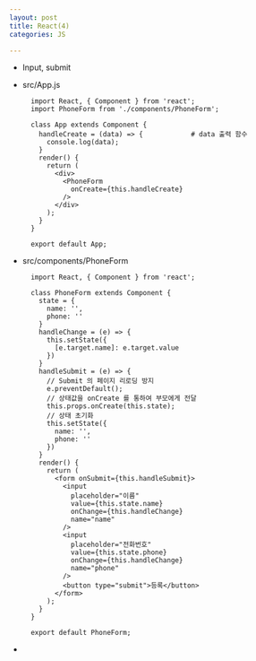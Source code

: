 ```yaml
---
layout: post
title: React(4)
categories: JS

---
```



* Input, submit

* src/App.js


        import React, { Component } from 'react';
        import PhoneForm from './components/PhoneForm';

        class App extends Component {
          handleCreate = (data) => {            # data 출력 함수
            console.log(data);
          }
          render() {
            return (
              <div>
                <PhoneForm
                  onCreate={this.handleCreate}       
                />
              </div>
            );
          }
        }

        export default App;


* src/components/PhoneForm



        import React, { Component } from 'react';

        class PhoneForm extends Component {
          state = {
            name: '',
            phone: ''
          }
          handleChange = (e) => {
            this.setState({
              [e.target.name]: e.target.value
            })
          }
          handleSubmit = (e) => {
            // Submit 의 페이지 리로딩 방지
            e.preventDefault();
            // 상태값을 onCreate 를 통하여 부모에게 전달
            this.props.onCreate(this.state);
            // 상태 초기화
            this.setState({
              name: '',
              phone: ''
            })
          }
          render() {
            return (
              <form onSubmit={this.handleSubmit}>
                <input
                  placeholder="이름"
                  value={this.state.name}
                  onChange={this.handleChange}
                  name="name"
                />
                <input
                  placeholder="전화번호"
                  value={this.state.phone}
                  onChange={this.handleChange}
                  name="phone"
                />
                <button type="submit">등록</button>
              </form>
            );
          }
        }

        export default PhoneForm;
        
        
* 
